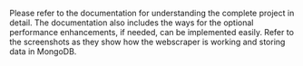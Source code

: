 Please refer to the documentation for understanding the complete project in detail.
The documentation also includes the ways for the optional performance enhancements, if needed, can be implemented easily.
Refer to the screenshots as they show how the webscraper is working and storing data in MongoDB.
